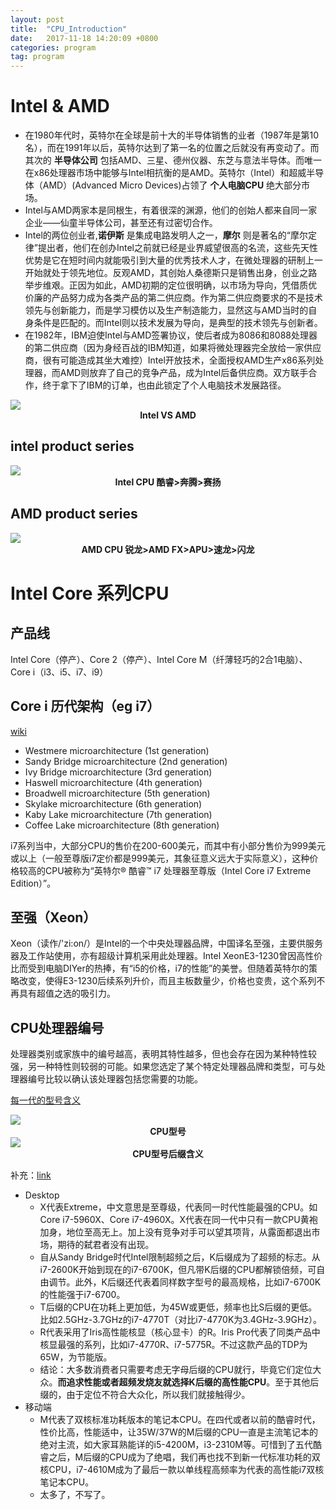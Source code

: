 ```yaml
---
layout: post
title:  "CPU_Introduction"
date:   2017-11-18 14:20:09 +0800
categories: program
tag: program
---
```



# Intel & AMD
- 在1980年代时，英特尔在全球是前十大的半导体销售的业者（1987年是第10名），而在1991年以后，英特尔达到了第一名的位置之后就没有再变动了。而其次的 **半导体公司** 包括AMD、三星、德州仪器、东芝与意法半导体。而唯一在x86处理器市场中能够与Intel相抗衡的是AMD。英特尔（Intel）和超威半导体（AMD）(Advanced Micro Devices)占领了 **个人电脑CPU** 绝大部分市场。  
- Intel与AMD两家本是同根生，有着很深的渊源，他们的创始人都来自同一家企业——仙童半导体公司，甚至还有过密切合作。
- Intel的两位创业者,**诺伊斯** 是集成电路发明人之一，**摩尔** 则是著名的“摩尔定律”提出者，他们在创办Intel之前就已经是业界威望很高的名流，这些先天性优势是它在短时间内就能吸引到大量的优秀技术人才，在微处理器的研制上一开始就处于领先地位。反观AMD，其创始人桑德斯只是销售出身，创业之路举步维艰。正因为如此，AMD初期的定位很明确，以市场为导向，凭借质优价廉的产品努力成为各类产品的第二供应商。作为第二供应商要求的不是技术领先与创新能力，而是学习模仿以及生产制造能力，显然这与AMD当时的自身条件是匹配的。而Intel则以技术发展为导向，是典型的技术领先与创新者。
- 在1982年，IBM迫使Intel与AMD签署协议，使后者成为8086和8088处理器的第二供应商（因为身经百战的IBM知道，如果将微处理器完全放给一家供应商，很有可能造成其坐大难控）Intel开放技术，全面授权AMD生产x86系列处理器，而AMD则放弃了自己的竞争产品，成为Intel后备供应商。双方联手合作，终于拿下了IBM的订单，也由此锁定了个人电脑技术发展路径。


<img src="{{ site.url }}/pic/{{page.title}}/intelVsAmd.jpg" />
<div class="text" style="text-align:center;font-weight:bold"> Intel VS AMD </div>

## intel product series

<img src="{{ site.url }}/pic/{{page.title}}/interCpu.jpg" />
<div class="text" style="text-align:center;font-weight:bold"> Intel CPU  酷睿>奔腾>赛扬 </div>

## AMD product series

<img src="{{ site.url }}/pic/{{page.title}}/AMDCpu.jpg" />
<div class="text" style="text-align:center;font-weight:bold"> AMD CPU 锐龙>AMD FX>APU>速龙>闪龙</div>

# Intel Core 系列CPU
## 产品线
Intel Core（停产）、Core 2（停产）、Intel Core M（纤薄轻巧的2合1电脑）、Core i（i3、i5、i7、i9）

## Core i 历代架构（eg i7）
[wiki](https://en.wikipedia.org/wiki/List_of_Intel_Core_i7_microprocessors)  
- Westmere microarchitecture (1st generation)
- Sandy Bridge microarchitecture (2nd generation)
- Ivy Bridge microarchitecture (3rd generation)
- Haswell microarchitecture (4th generation)
- Broadwell microarchitecture (5th generation)
- Skylake microarchitecture (6th generation)
- Kaby Lake microarchitecture (7th generation)
- Coffee Lake microarchitecture (8th generation)

i7系列当中，大部分CPU的售价在200-600美元，而其中有小部分售价为999美元或以上（一般至尊版i7定价都是999美元，其象征意义远大于实际意义），这种价格较高的CPU被称为“英特尔® 酷睿™ i7 处理器至尊版（Intel Core i7 Extreme Edition）”。

## 至强（Xeon）
Xeon（读作/'zi:on/）是Intel的一个中央处理器品牌，中国译名至强，主要供服务器及工作站使用，亦有超级计算机采用此处理器。Intel XeonE3-1230曾因高性价比而受到电脑DIYer的热捧，有“i5的价格，i7的性能”的美誉。但随着英特尔的策略改变，使得E3-1230后续系列升价，而且主板数量少，价格也变贵，这个系列不再具有超值之选的吸引力。

## CPU处理器编号
处理器类别或家族中的编号越高，表明其特性越多，但也会存在因为某种特性较强，另一种特性则较弱的可能。如果您选定了某个特定处理器品牌和类型，可与处理器编号比较以确认该处理器包括您需要的功能。

[每一代的型号含义](https://www.intel.cn/content/www/cn/zh/processors/processor-numbers.html?_ga=1.52051882.281579711.1486467137)

<img src="{{ site.url }}/pic/{{page.title}}/cpuIdentity.jpg" />
<div class="text" style="text-align:center;font-weight:bold"> CPU型号</div>


<img src="{{ site.url }}/pic/{{page.title}}/cpuIdentitySuffix.jpg" />
<div class="text" style="text-align:center;font-weight:bold"> CPU型号后缀含义</div>

补充：[link](http://diy.pconline.com.cn/718/7189243_all.html)
- Desktop
  - X代表Extreme，中文意思是至尊级，代表同一时代性能最强的CPU。如Core i7-5960X、Core i7-4960X。X代表在同一代中只有一款CPU黄袍加身，地位至高无上。加上没有竞争对手可以望其项背，从露面都退出市场，期待的弑君者没有出现。
  - 自从Sandy Bridge时代Intel限制超频之后，K后缀成为了超频的标志。从i7-2600K开始到现在的i7-6700K，但凡带K后缀的CPU都解锁倍频，可自由调节。此外，K后缀还代表着同样数字型号的最高规格，比如i7-6700K的性能强于i7-6700。
  - T后缀的CPU在功耗上更加低，为45W或更低，频率也比S后缀的更低。比如2.5GHz-3.7GHz的i7-4770T（对比i7-4770K为3.4GHz-3.9GHz）。
  - R代表采用了Iris高性能核显（核心显卡）的R。Iris Pro代表了同类产品中核显最强的系列，比如i7-4770R、i7-5775R。不过这款产品的TDP为65W，为节能版。
  - 结论：大多数消费者只需要考虑无字母后缀的CPU就行，毕竟它们定位大众。**而追求性能或者超频发烧友就选择K后缀的高性能CPU**。至于其他后缀的，由于定位不符合大众化，所以我们就接触得少。
- 移动端
  - M代表了双核标准功耗版本的笔记本CPU。在四代或者以前的酷睿时代，性价比高，性能适中，让35W/37W的M后缀的CPU一直是主流笔记本的绝对主流，如大家耳熟能详的i5-4200M，i3-2310M等。可惜到了五代酷睿之后，M后缀的CPU成为了绝唱，我们再也找不到新一代标准功耗的双核CPU，i7-4610M成为了最后一款以单线程高频率为代表的高性能i7双核笔记本CPU。
  - 太多了，不写了。
